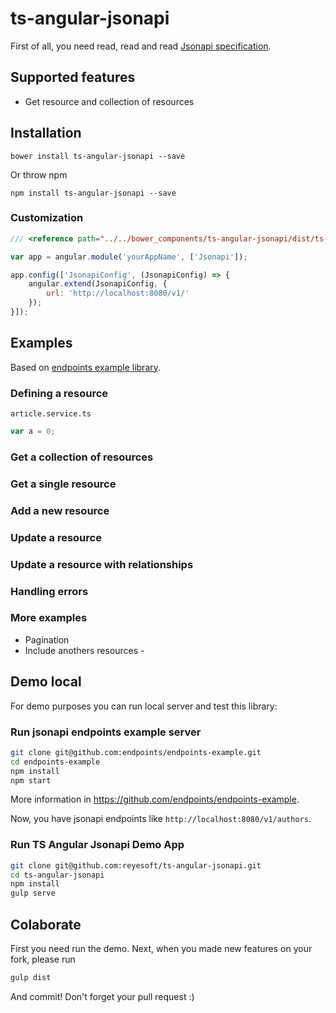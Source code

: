 # ts-angular-jsonapi

First of all, you need read, read and read [Jsonapi specification](http://jsonapi.org/).

## Supported features

- Get resource and collection of resources

## Installation

```
bower install ts-angular-jsonapi --save
```

Or throw npm

```
npm install ts-angular-jsonapi --save
```

### Customization

```javascript
/// <reference path="../../bower_components/ts-angular-jsonapi/dist/ts-angular-jsonapi.d.ts"/>

var app = angular.module('yourAppName', ['Jsonapi']);

app.config(['JsonapiConfig', (JsonapiConfig) => {
    angular.extend(JsonapiConfig, {
        url: 'http://localhost:8080/v1/'
    });
}]);
```

## Examples

Based on [endpoints example library](https://github.com/endpoints/endpoints-example/).

### Defining a resource

`article.service.ts`

```javascript
var a = 0;
```

### Get a collection of resources

### Get a single resource

### Add a new resource

### Update a resource

### Update a resource with relationships

### Handling errors

### More examples

- Pagination
- Include anothers resources -

## Demo local

For demo purposes you can run local server and test this library:

### Run jsonapi endpoints example server

```bash
git clone git@github.com:endpoints/endpoints-example.git
cd endpoints-example
npm install
npm start
```

More information in <https://github.com/endpoints/endpoints-example>.

Now, you have jsonapi endpoints like `http://localhost:8080/v1/authors`.

### Run TS Angular Jsonapi Demo App

```bash
git clone git@github.com:reyesoft/ts-angular-jsonapi.git
cd ts-angular-jsonapi
npm install
gulp serve
```

## Colaborate

First you need run the demo. Next, when you made new features on your fork, please run

```bash
gulp dist
```

And commit! Don't forget your pull request :)
